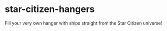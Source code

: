 # star-citizen-hangers
Fill your very own hanger with ships straight from the Star Citizen universe!
